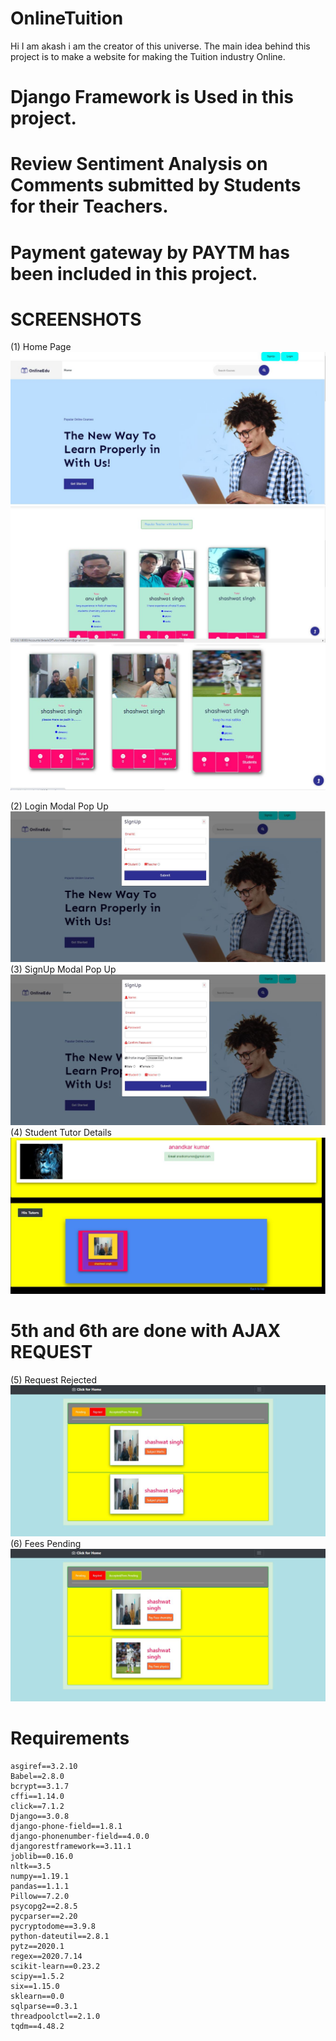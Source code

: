 # OnlineTuition
Hi I am akash i am the creator of this universe.
The main idea behind this project is to make a website for making the Tuition industry Online.

# Django Framework is Used in this project.
# Review Sentiment Analysis on Comments submitted by Students for their Teachers.
# Payment gateway by PAYTM has been included in this project.
 
 # SCREENSHOTS
 
 (1) Home Page
           ![](ScreenShots/home1.JPG)
           ![](ScreenShots/home2.JPG)
           ![](ScreenShots/home3.JPG)
 
 (2) Login Modal Pop Up
        ![](ScreenShots/login.JPG)
 (3) SignUp Modal Pop Up
        ![](ScreenShots/signup.JPG)
 (4) Student Tutor Details
        ![](ScreenShots/yourTeachers.JPG)
  # 5th and 6th are done with AJAX REQUEST      
 (5) Request Rejected       
        ![](ScreenShots/rejectedStatus.JPG)
  (6) Fees Pending
        ![](ScreenShots/FeesPending.JPG)
            

# Requirements 
    asgiref==3.2.10
    Babel==2.8.0
    bcrypt==3.1.7
    cffi==1.14.0
    click==7.1.2
    Django==3.0.8
    django-phone-field==1.8.1
    django-phonenumber-field==4.0.0
    djangorestframework==3.11.1
    joblib==0.16.0
    nltk==3.5
    numpy==1.19.1
    pandas==1.1.1
    Pillow==7.2.0
    psycopg2==2.8.5
    pycparser==2.20
    pycryptodome==3.9.8
    python-dateutil==2.8.1
    pytz==2020.1
    regex==2020.7.14
    scikit-learn==0.23.2
    scipy==1.5.2
    six==1.15.0
    sklearn==0.0
    sqlparse==0.3.1
    threadpoolctl==2.1.0
    tqdm==4.48.2
